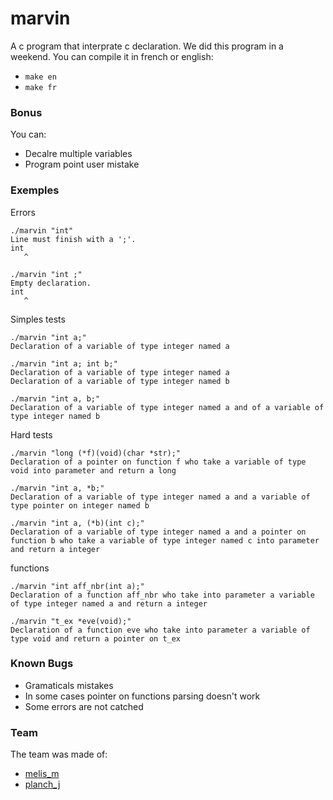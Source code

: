 # marvin

A c program that interprate c declaration.
We did this program in a weekend.
You can compile it in french or english:
 * `make en`
 * `make fr`

### Bonus

You can:
 * Decalre multiple variables
 * Program point user mistake 

### Exemples

Errors
```
./marvin "int"
Line must finish with a ';'.
int
   ^

./marvin "int ;"
Empty declaration.
int
   ^
```
Simples tests
```
./marvin "int a;"
Declaration of a variable of type integer named a

./marvin "int a; int b;"
Declaration of a variable of type integer named a
Declaration of a variable of type integer named b

./marvin "int a, b;"
Declaration of a variable of type integer named a and of a variable of type integer named b
```
Hard tests
```
./marvin "long (*f)(void)(char *str);"
Declaration of a pointer on function f who take a variable of type void into parameter and return a long

./marvin "int a, *b;"
Declaration of a variable of type integer named a and a variable of type pointer on integer named b

./marvin "int a, (*b)(int c);"
Declaration of a variable of type integer named a and a pointer on function b who take a variable of type integer named c into parameter and return a integer
```
functions
```
./marvin "int aff_nbr(int a);"
Declaration of a function aff_nbr who take into parameter a variable of type integer named a and return a integer

./marvin "t_ex *eve(void);"
Declaration of a function eve who take into parameter a variable of type void and return a pointer on t_ex
```

### Known Bugs

 * Gramaticals mistakes
 * In some cases pointer on functions parsing doesn't work
 * Some errors are not catched

### Team

The team was made of:
 * [melis_m](https://github.com/melis-m)
 * [planch_j](http://github.com/plean)
